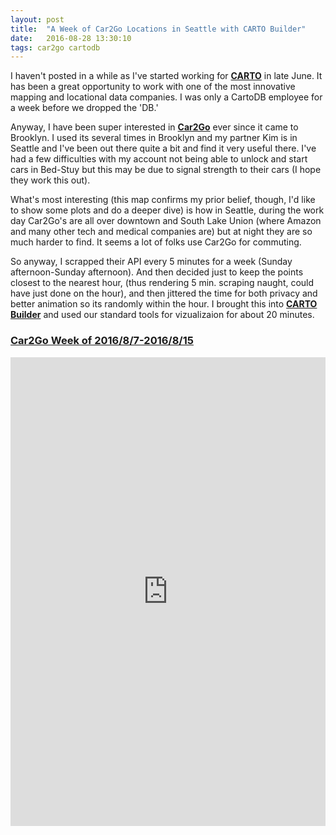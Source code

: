 ```yaml
---
layout: post
title:  "A Week of Car2Go Locations in Seattle with CARTO Builder"
date:   2016-08-28 13:30:10
tags: car2go cartodb 
---
```


I haven't posted in a while as I've started working for **[CARTO](https://carto.com/)** in late June. It has been a great opportunity to work with one of the most innovative mapping and locational data companies. I was only a CartoDB employee for a week before we dropped the 'DB.' 

Anyway, I have been super interested in **[Car2Go](https://www.car2go.com/US/en/)** ever since it came to Brooklyn. I used its several times in Brooklyn and my partner Kim is in Seattle and I've been out there quite a bit and find it very useful there. I've had a few difficulties with my account not being able to unlock and start cars in Bed-Stuy but this may be due to signal strength to their cars (I hope they work this out). 

What's most interesting (this map confirms my prior belief, though, I'd like to show some plots and do a deeper dive) is how in Seattle, during the work day Car2Go's are all over downtown and South Lake Union (where Amazon and many other tech and medical companies are) but at night they are so much harder to find. It seems a lot of folks use Car2Go for commuting. 

So anyway, I scrapped their API every 5 minutes for a week (Sunday afternoon-Sunday afternoon). And then decided just to keep the points closest to the nearest hour, (thus rendering 5 min. scraping naught, could have just done on the hour), and then jittered the time for both privacy and better animation so its randomly within the hour. I brought this into **[CARTO Builder](https://carto.com/builder/)** and used our standard tools for vizualizaion for about 20 minutes. 

### [Car2Go Week of 2016/8/7-2016/8/15](https://team.carto.com/u/sheehan-carto/builder/c4816a40-6d41-11e6-88c8-0e3ebc282e83/embed)

<iframe width="100%" height="750" frameborder="0" src="https://team.carto.com/u/sheehan-carto/builder/c4816a40-6d41-11e6-88c8-0e3ebc282e83/embed" allowfullscreen webkitallowfullscreen mozallowfullscreen oallowfullscreen msallowfullscreen></iframe>
